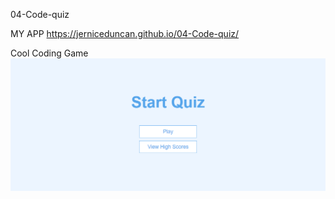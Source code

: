 04-Code-quiz

MY APP
https://jerniceduncan.github.io/04-Code-quiz/

Cool Coding Game 
![alt text](https://github.com/jerniceduncan/04-Code-quiz/blob/master/screen_capture%202020-03-31_6-25-54_am.png) 
